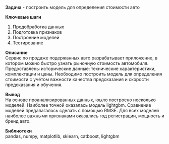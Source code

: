 **Задача** - построить модель для определения стоимости авто

**Ключевые шаги**  
1. Предобработка данных
2. Подготовка признаков
3. Построение моделей
4. Тестирование

**Описание**  
Сервис по продаже подержанных авто разрабатывает приложение, в котором можно быстро узнать рыночную стоимость автомобиля. Предоставлены исторические данные: технические характеристики, комплектации и цены. Необходимо построить модель для определения стоимости с учётом важности качества предсказания и скорости предсказания и обучения.

**Вывод**  
На основе проанализированных данных, юыло построено несколько моделей. Наиболее точной оказалась модель lightgbm. Сравнение моделей предалагалось сделать с помощью RMSE. Для всех моделей наиболее важными признаками оказались год регистрации, мощность и бренд авто.


**Библиотеки**  
pandas, numpy, matplotlib, sklearn, catboost, lightgbm




